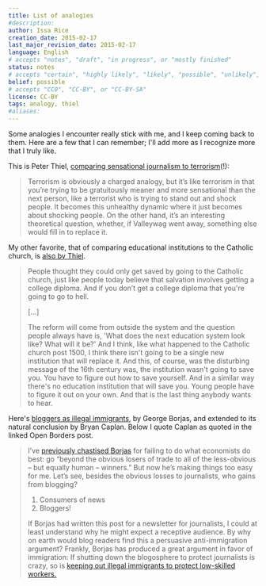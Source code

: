 ```yaml
---
title: List of analogies
#description: 
author: Issa Rice
creation_date: 2015-02-17
last_major_revision_date: 2015-02-17
language: English
# accepts "notes", "draft", "in progress", or "mostly finished"
status: notes
# accepts "certain", "highly likely", "likely", "possible", "unlikely", "highly unlikely", "remote", "impossible", "log", "emotional", or "fiction"
belief: possible
# accepts "CC0", "CC-BY", or "CC-BY-SA"
license: CC-BY
tags: analogy, thiel
#aliases: 
---
```


Some analogies I encounter really stick with me, and I keep coming back to them.
Here are a few that I can remember; I'll add more as I recognize more that I truly like.

This is Peter Thiel, [comparing sensational journalism to terrorism](https://www.pehub.com/2009/05/peter-thiel-on-valleywag-its-the-silicon-valley-equivalent-of-al-qaeda/)(!):

> Terrorism is obviously a charged analogy, but it’s like terrorism in that you’re trying to be gratuitously meaner and more sensational than the next person, like a terrorist who is trying to stand out and shock people. It becomes this unhealthy dynamic where it just becomes about shocking people. On the other hand, it’s an interesting theoretical question, whether, if Valleywag went away, something else would fill in to replace it.


My other favorite, that of comparing educational institutions to the Catholic church, is [also by Thiel](advice-for-young-people#peter-thiel).

> People thought they could only get saved by going to the Catholic church, just like people today believe that salvation involves getting a college diploma. And if you don’t  get a college diploma that you're going to go to hell.
>
> \[...\]
>
> The reform will come from outside the system and the question people
> always have is, 'What does the next education system look like? What
> will it be?' And I think, like what happened to the Catholic church
> post 1500,  I think there isn't going to be a single new institution
> that will replace it. And this, of course, was the disturbing message
> of the 16th century was, the institution wasn't going to save you. You
> have to figure out how to save yourself. And in a similar way there's
> no education institution that will save you. Young people have to
> figure it out on your own. And that is the last thing anybody wants to
> hear.

Here's [bloggers as illegal immigrants](http://openborders.info/bloggers-as-illegal-immigrants/), by George Borjas, and extended to its natural conclusion by Bryan Caplan.
Below I quote Caplan as quoted in the linked Open Borders post.


> I’ve [previously chastised Borjas](http://econlog.econlib.org/archives/2007/05/borjas_whats_hi.html)
> for failing to do what economists do best: go “beyond the obvious
> losers of trade to all of the less-obvious – but equally human –
> winners.” But now he’s making things too easy for me. Let’s see,
> besides the obvious losses to journalists, who gains from blogging?
>
> 1. Consumers of news
> 2. Bloggers!
>
> If Borjas had written this post for a newsletter for journalists, I
> could at least understand why he might expect a receptive audience. By
> why on earth would blog readers find this a persuasive
> anti-immigration argument? Frankly, Borjas has produced a great
> argument in favor of immigration: If shutting down the blogosphere to
> protect journalists is crazy, so is [keeping out illegal immigrants to protect low-skilled workers.](http://econlog.econlib.org/archives/2006/03/are_lowskilled.html)
